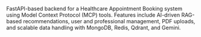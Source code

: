 FastAPI-based backend for a Healthcare Appointment Booking system using Model Context Protocol (MCP) tools. Features include AI-driven RAG-based recommendations, user and professional management, PDF uploads, and scalable data handling with MongoDB, Redis, Qdrant, and Gemini.